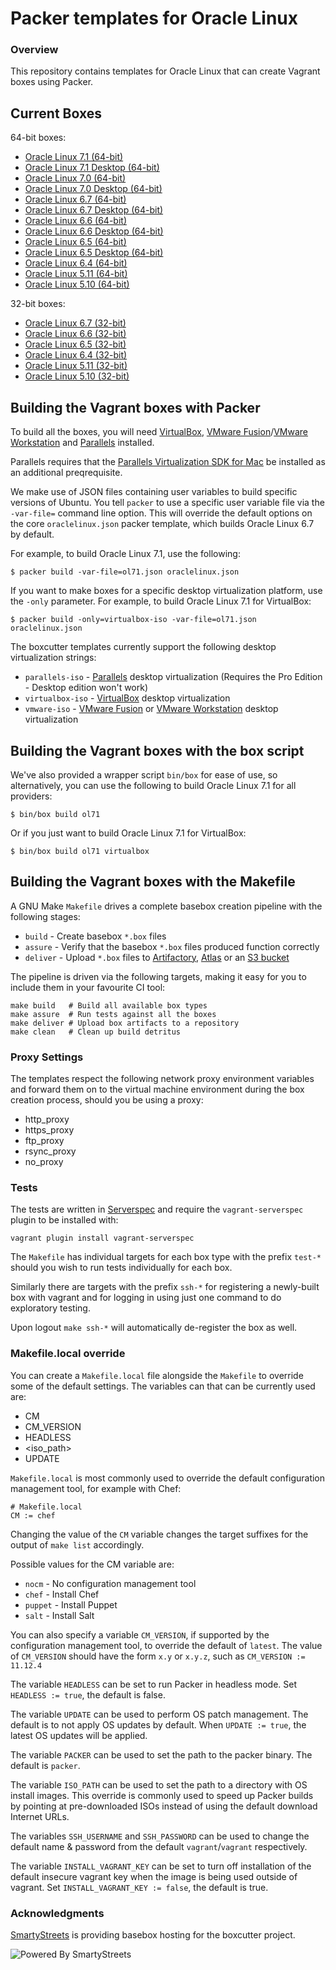 # Packer templates for Oracle Linux

### Overview

This repository contains templates for Oracle Linux that can create
Vagrant boxes using Packer.

## Current Boxes

64-bit boxes:

* [Oracle Linux 7.1 (64-bit)](https://atlas.hashicorp.com/boxcutter/boxes/ol71)
* [Oracle Linux 7.1 Desktop (64-bit)](https://atlas.hashicorp.com/boxcutter/boxes/ol71-desktop)
* [Oracle Linux 7.0 (64-bit)](https://atlas.hashicorp.com/boxcutter/boxes/ol70)
* [Oracle Linux 7.0 Desktop (64-bit)](https://atlas.hashicorp.com/boxcutter/boxes/ol70-desktop)
* [Oracle Linux 6.7 (64-bit)](https://atlas.hashicorp.com/boxcutter/boxes/ol67)
* [Oracle Linux 6.7 Desktop (64-bit)](https://atlas.hashicorp.com/boxcutter/boxes/ol67-desktop)
* [Oracle Linux 6.6 (64-bit)](https://atlas.hashicorp.com/boxcutter/boxes/ol66)
* [Oracle Linux 6.6 Desktop (64-bit)](https://atlas.hashicorp.com/boxcutter/boxes/ol66-desktop)
* [Oracle Linux 6.5 (64-bit)](https://atlas.hashicorp.com/boxcutter/boxes/ol65)
* [Oracle Linux 6.5 Desktop (64-bit)](https://atlas.hashicorp.com/boxcutter/boxes/ol65-desktop)
* [Oracle Linux 6.4 (64-bit)](https://atlas.hashicorp.com/boxcutter/boxes/ol64)
* [Oracle Linux 5.11 (64-bit)](https://atlas.hashicorp.com/boxcutter/boxes/ol511)
* [Oracle Linux 5.10 (64-bit)](https://atlas.hashicorp.com/boxcutter/boxes/ol510)

32-bit boxes:

* [Oracle Linux 6.7 (32-bit)](https://atlas.hashicorp.com/boxcutter/boxes/ol67-i386)
* [Oracle Linux 6.6 (32-bit)](https://atlas.hashicorp.com/boxcutter/boxes/ol66-i386)
* [Oracle Linux 6.5 (32-bit)](https://atlas.hashicorp.com/boxcutter/boxes/ol65-i386)
* [Oracle Linux 6.4 (32-bit)](https://atlas.hashicorp.com/boxcutter/boxes/ol64-i386)
* [Oracle Linux 5.11 (32-bit)](https://atlas.hashicorp.com/boxcutter/boxes/ol511-i386)
* [Oracle Linux 5.10 (32-bit)](https://atlas.hashicorp.com/boxcutter/boxes/ol510-i386)

## Building the Vagrant boxes with Packer

To build all the boxes, you will need [VirtualBox](https://www.virtualbox.org/wiki/Downloads),
[VMware Fusion](https://www.vmware.com/products/fusion)/[VMware Workstation](https://www.vmware.com/products/workstation) and
[Parallels](http://www.parallels.com/products/desktop/whats-new/) installed.

Parallels requires that the
[Parallels Virtualization SDK for Mac](http://www.parallels.com/downloads/desktop)
be installed as an additional preqrequisite.

We make use of JSON files containing user variables to build specific versions of Ubuntu.
You tell `packer` to use a specific user variable file via the `-var-file=` command line
option.  This will override the default options on the core `oraclelinux.json` packer template,
which builds Oracle Linux 6.7 by default.

For example, to build Oracle Linux 7.1, use the following:

    $ packer build -var-file=ol71.json oraclelinux.json

If you want to make boxes for a specific desktop virtualization platform, use the `-only`
parameter.  For example, to build Oracle Linux 7.1 for VirtualBox:

    $ packer build -only=virtualbox-iso -var-file=ol71.json oraclelinux.json

The boxcutter templates currently support the following desktop virtualization strings:

* `parallels-iso` - [Parallels](http://www.parallels.com/products/desktop/whats-new/) desktop virtualization (Requires the Pro Edition - Desktop edition won't work)
* `virtualbox-iso` - [VirtualBox](https://www.virtualbox.org/wiki/Downloads) desktop virtualization
* `vmware-iso` - [VMware Fusion](https://www.vmware.com/products/fusion) or [VMware Workstation](https://www.vmware.com/products/workstation) desktop virtualization

## Building the Vagrant boxes with the box script

We've also provided a wrapper script `bin/box` for ease of use, so alternatively, you can use
the following to build Oracle Linux 7.1 for all providers:

    $ bin/box build ol71

Or if you just want to build Oracle Linux 7.1 for VirtualBox:

    $ bin/box build ol71 virtualbox

## Building the Vagrant boxes with the Makefile

A GNU Make `Makefile` drives a complete basebox creation pipeline with the following stages:

* `build` - Create basebox `*.box` files
* `assure` - Verify that the basebox `*.box` files produced function correctly
* `deliver` - Upload `*.box` files to [Artifactory](https://www.jfrog.com/confluence/display/RTF/Vagrant+Repositories), [Atlas](https://atlas.hashicorp.com/) or an [S3 bucket](https://aws.amazon.com/s3/)

The pipeline is driven via the following targets, making it easy for you to include them
in your favourite CI tool:

    make build   # Build all available box types
    make assure  # Run tests against all the boxes
    make deliver # Upload box artifacts to a repository
    make clean   # Clean up build detritus

### Proxy Settings

The templates respect the following network proxy environment variables
and forward them on to the virtual machine environment during the box creation
process, should you be using a proxy:

* http_proxy
* https_proxy
* ftp_proxy
* rsync_proxy
* no_proxy

### Tests

The tests are written in [Serverspec](http://serverspec.org) and require the
`vagrant-serverspec` plugin to be installed with:

    vagrant plugin install vagrant-serverspec

The `Makefile` has individual targets for each box type with the prefix
`test-*` should you wish to run tests individually for each box.

Similarly there are targets with the prefix `ssh-*` for registering a
newly-built box with vagrant and for logging in using just one command to
do exploratory testing.

Upon logout `make ssh-*` will automatically de-register the box as well.

### Makefile.local override

You can create a `Makefile.local` file alongside the `Makefile` to override
some of the default settings.  The variables can that can be currently
used are:

* CM
* CM_VERSION
* HEADLESS
* \<iso_path\>
* UPDATE

`Makefile.local` is most commonly used to override the default configuration
management tool, for example with Chef:

    # Makefile.local
    CM := chef

Changing the value of the `CM` variable changes the target suffixes for
the output of `make list` accordingly.

Possible values for the CM variable are:

* `nocm` - No configuration management tool
* `chef` - Install Chef
* `puppet` - Install Puppet
* `salt`  - Install Salt

You can also specify a variable `CM_VERSION`, if supported by the
configuration management tool, to override the default of `latest`.
The value of `CM_VERSION` should have the form `x.y` or `x.y.z`,
such as `CM_VERSION := 11.12.4`

The variable `HEADLESS` can be set to run Packer in headless mode.
Set `HEADLESS := true`, the default is false.

The variable `UPDATE` can be used to perform OS patch management.  The
default is to not apply OS updates by default.  When `UPDATE := true`,
the latest OS updates will be applied.

The variable `PACKER` can be used to set the path to the packer binary.
The default is `packer`.

The variable `ISO_PATH` can be used to set the path to a directory with
OS install images.  This override is commonly used to speed up Packer
builds by pointing at pre-downloaded ISOs instead of using the default
download Internet URLs.

The variables `SSH_USERNAME` and `SSH_PASSWORD` can be used to change
the default name & password from the default `vagrant`/`vagrant`
respectively.

The variable `INSTALL_VAGRANT_KEY` can be set to turn off installation
of the default insecure vagrant key when the image is being used
outside of vagrant.  Set `INSTALL_VAGRANT_KEY := false`, the default
is true.

### Acknowledgments

[SmartyStreets](http://www.smartystreets.com) is providing basebox hosting for the boxcutter project.

![Powered By SmartyStreets](https://smartystreets.com/resources/images/smartystreets-flat.png)

